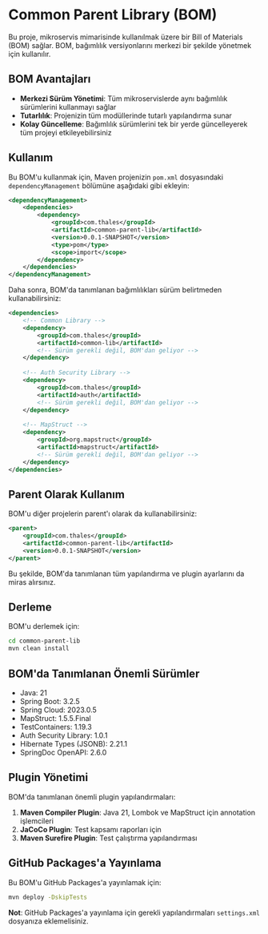 # Common Parent Library (BOM)

Bu proje, mikroservis mimarisinde kullanılmak üzere bir Bill of Materials (BOM) sağlar. BOM, bağımlılık versiyonlarını merkezi bir şekilde yönetmek için kullanılır.

## BOM Avantajları

- **Merkezi Sürüm Yönetimi**: Tüm mikroservislerde aynı bağımlılık sürümlerini kullanmayı sağlar
- **Tutarlılık**: Projenizin tüm modüllerinde tutarlı yapılandırma sunar
- **Kolay Güncelleme**: Bağımlılık sürümlerini tek bir yerde güncelleyerek tüm projeyi etkileyebilirsiniz

## Kullanım

Bu BOM'u kullanmak için, Maven projenizin `pom.xml` dosyasındaki `dependencyManagement` bölümüne aşağıdaki gibi ekleyin:

```xml
<dependencyManagement>
    <dependencies>
        <dependency>
            <groupId>com.thales</groupId>
            <artifactId>common-parent-lib</artifactId>
            <version>0.0.1-SNAPSHOT</version>
            <type>pom</type>
            <scope>import</scope>
        </dependency>
    </dependencies>
</dependencyManagement>
```

Daha sonra, BOM'da tanımlanan bağımlılıkları sürüm belirtmeden kullanabilirsiniz:

```xml
<dependencies>
    <!-- Common Library -->
    <dependency>
        <groupId>com.thales</groupId>
        <artifactId>common-lib</artifactId>
        <!-- Sürüm gerekli değil, BOM'dan geliyor -->
    </dependency>
    
    <!-- Auth Security Library -->
    <dependency>
        <groupId>com.thales</groupId>
        <artifactId>auth</artifactId>
        <!-- Sürüm gerekli değil, BOM'dan geliyor -->
    </dependency>
    
    <!-- MapStruct -->
    <dependency>
        <groupId>org.mapstruct</groupId>
        <artifactId>mapstruct</artifactId>
        <!-- Sürüm gerekli değil, BOM'dan geliyor -->
    </dependency>
</dependencies>
```

## Parent Olarak Kullanım

BOM'u diğer projelerin parent'ı olarak da kullanabilirsiniz:

```xml
<parent>
    <groupId>com.thales</groupId>
    <artifactId>common-parent-lib</artifactId>
    <version>0.0.1-SNAPSHOT</version>
</parent>
```

Bu şekilde, BOM'da tanımlanan tüm yapılandırma ve plugin ayarlarını da miras alırsınız.

## Derleme

BOM'u derlemek için:

```bash
cd common-parent-lib
mvn clean install
```

## BOM'da Tanımlanan Önemli Sürümler

- Java: 21
- Spring Boot: 3.2.5
- Spring Cloud: 2023.0.5
- MapStruct: 1.5.5.Final
- TestContainers: 1.19.3
- Auth Security Library: 1.0.1
- Hibernate Types (JSONB): 2.21.1
- SpringDoc OpenAPI: 2.6.0

## Plugin Yönetimi

BOM'da tanımlanan önemli plugin yapılandırmaları:

1. **Maven Compiler Plugin**: Java 21, Lombok ve MapStruct için annotation işlemcileri
2. **JaCoCo Plugin**: Test kapsamı raporları için
3. **Maven Surefire Plugin**: Test çalıştırma yapılandırması

## GitHub Packages'a Yayınlama

Bu BOM'u GitHub Packages'a yayınlamak için:

```bash
mvn deploy -DskipTests
```

**Not**: GitHub Packages'a yayınlama için gerekli yapılandırmaları `settings.xml` dosyanıza eklemelisiniz. 